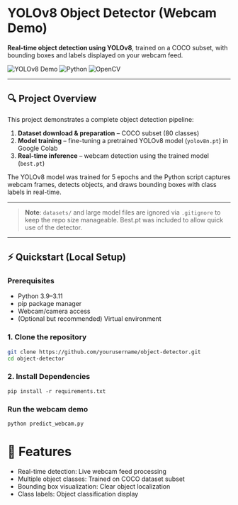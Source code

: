 # YOLOv8 Object Detector (Webcam Demo)

**Real-time object detection using YOLOv8**, trained on a COCO subset, with bounding boxes and labels displayed on your webcam feed.

![YOLOv8 Demo](https://img.shields.io/badge/YOLOv8-Object%20Detection-blue) ![Python](https://img.shields.io/badge/Python-3.9--3.11-green) ![OpenCV](https://img.shields.io/badge/OpenCV-Computer%20Vision-red)

---

## 🔍 Project Overview

This project demonstrates a complete object detection pipeline:

1. **Dataset download & preparation** – COCO subset (80 classes)
2. **Model training** – fine-tuning a pretrained YOLOv8 model (`yolov8n.pt`) in Google Colab
3. **Real-time inference** – webcam detection using the trained model (`best.pt`)

The YOLOv8 model was trained for 5 epochs and the Python script captures webcam frames, detects objects, and draws bounding boxes with class labels in real-time.

---

> **Note**: `datasets/` and large model files are ignored via `.gitignore` to keep the repo size manageable. Best.pt was included to allow quick use of the detector.

---

## ⚡ Quickstart (Local Setup)

### Prerequisites

- Python 3.9–3.11
- pip package manager
- Webcam/camera access
- (Optional but recommended) Virtual environment

### 1. Clone the repository

```bash
git clone https://github.com/yourusername/object-detector.git
cd object-detector
```

### 2. Install Dependencies
```
pip install -r requirements.txt
```

### Run the webcam demo
```
python predict_webcam.py
```

# 🎯 Features
- Real-time detection: Live webcam feed processing
- Multiple object classes: Trained on COCO dataset subset
- Bounding box visualization: Clear object localization
- Class labels: Object classification display
